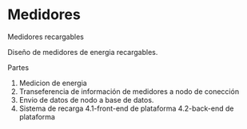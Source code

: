 # Medidores
Medidores recargables


Diseño de medidores de energia recargables.

Partes

1. Medicion de energia
2. Transeferencia de información de medidores a nodo de conección
3. Envio de datos de nodo a base de datos.
4. Sistema de recarga 
  4.1-front-end de plataforma
  4.2-back-end de plataforma
